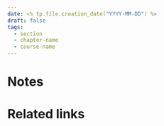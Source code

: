 ```yaml
---
date: <% tp.file.creation_date("YYYY-MM-DD") %>
draft: false
tags:
  - section
  - chapter-name
  - course-name
---
```

# Notes

# Related links